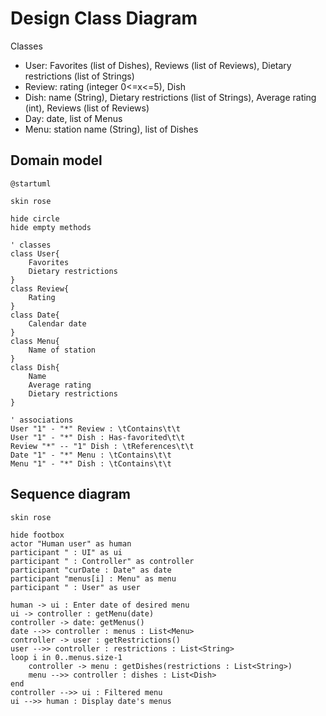 # Design Class Diagram

Classes
* User: Favorites (list of Dishes), Reviews (list of Reviews), Dietary restrictions (list of Strings)
* Review: rating (integer 0<=x<=5), Dish
* Dish: name (String), Dietary restrictions (list of Strings), Average rating (int), Reviews (list of Reviews)
* Day: date, list of Menus
* Menu: station name (String), list of Dishes

## Domain model
```plantuml
@startuml

skin rose

hide circle
hide empty methods

' classes
class User{
    Favorites
    Dietary restrictions
}
class Review{
    Rating
}
class Date{
    Calendar date
}
class Menu{
    Name of station
}
class Dish{
    Name
    Average rating
    Dietary restrictions
}

' associations
User "1" - "*" Review : \tContains\t\t
User "1" - "*" Dish : Has-favorited\t\t
Review "*" -- "1" Dish : \tReferences\t\t
Date "1" - "*" Menu : \tContains\t\t
Menu "1" - "*" Dish : \tContains\t\t
```

## Sequence diagram
```plantuml
skin rose

hide footbox
actor "Human user" as human
participant " : UI" as ui
participant " : Controller" as controller
participant "curDate : Date" as date
participant "menus[i] : Menu" as menu
participant " : User" as user

human -> ui : Enter date of desired menu
ui -> controller : getMenu(date)
controller -> date: getMenus()
date -->> controller : menus : List<Menu>
controller -> user : getRestrictions()
user -->> controller : restrictions : List<String>
loop i in 0..menus.size-1
    controller -> menu : getDishes(restrictions : List<String>)
    menu -->> controller : dishes : List<Dish>
end
controller -->> ui : Filtered menu
ui -->> human : Display date's menus

```